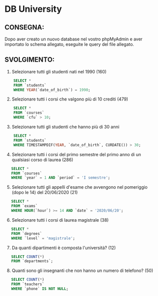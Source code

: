 # DB University

## CONSEGNA:

Dopo aver creato un nuovo database nel vostro phpMyAdmin e aver importato lo schema allegato, eseguite le query del file allegato.

## SVOLGIMENTO:

1. Selezionare tutti gli studenti nati nel 1990 (160)

```sql
    SELECT *
    FROM `students`
    WHERE YEAR(`date_of_birth`) = 1990;
```

2. Selezionare tutti i corsi che valgono più di 10 crediti (479)

```sql
    SELECT *
    FROM `courses`
    WHERE `cfu` > 10;
```

3. Selezionare tutti gli studenti che hanno più di 30 anni

```sql
    SELECT *
    FROM `students`
    WHERE TIMESTAMPDIF(YEAR, `date_of_birth`, CURDATE()) > 30;
```

4. Selezionare tutti i corsi del primo semestre del primo anno di un qualsiasi corso di
   laurea (286)

```sql
   SELECT *
   FROM `courses`
   WHERE `year` = 1 AND `period` = 'I semestre';
```

5. Selezionare tutti gli appelli d'esame che avvengono nel pomeriggio (dopo le 14) del
   20/06/2020 (21)

```sql
   SELECT *
   FROM `exams`
   WHERE HOUR(`hour`) >= 14 AND `date` = '2020/06/20';
```

6. Selezionare tutti i corsi di laurea magistrale (38)

```sql
   SELECT *
   FROM `degrees`
   WHERE `level` = 'magistrale';
```

7. Da quanti dipartimenti è composta l'università? (12)

```sql
   SELECT COUNT(*)
   FROM `departments`;
```

8. Quanti sono gli insegnanti che non hanno un numero di telefono? (50)

```sql
   SELECT COUNT(*)
   FROM `teachers`
   WHERE `phone` IS NOT NULL;
```
